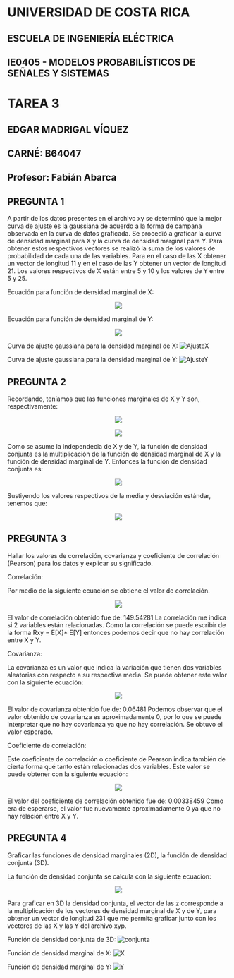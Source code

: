 # UNIVERSIDAD DE COSTA RICA
## ESCUELA DE INGENIERÍA ELÉCTRICA

## IE0405 - MODELOS PROBABILÍSTICOS DE SEÑALES Y SISTEMAS 

# TAREA 3

## EDGAR MADRIGAL VÍQUEZ
## CARNÉ: B64047
## Profesor: Fabián Abarca


##  PREGUNTA 1

A partir de los datos presentes en el archivo xy se determinó que la mejor curva de ajuste es la gaussiana de acuerdo a la forma de campana observada en la curva de datos graficada.  Se procedió a graficar la curva de densidad marginal para X y la curva de densidad marginal para Y. Para obtener estos respectivos vectores se realizó la suma de los valores de probabilidad de cada una de las variables. Para en el caso de las X obtener un vector de longitud 11 y en el caso de las Y obtener un vector de longitud 21. Los valores respectivos de X están entre 5 y 10 y los valores de Y entre 5 y 25.

Ecuación para función de densidad marginal de X:
<p align="center">
  <img src="https://render.githubusercontent.com/render/math?math=f_x(x) = \frac{1}{\sigma \sqrt{2\pi}} \cdot e^{-\frac{(x-\mu)^2}{2\sigma^2}}">  
</p>

Ecuación para función de densidad marginal de Y:
<p align="center">
  <img src="https://render.githubusercontent.com/render/math?math=f_x(x) = \frac{1}{\sigma \sqrt{2\pi}} \cdot e^{-\frac{(y-\mu)^2}{2\sigma^2}}">  
</p>


Curva de ajuste gaussiana para la densidad marginal de X:
![AjusteX](/fitX.png)

Curva de ajuste gaussiana para la densidad marginal de Y:
![AjusteY](/fitY.png)



## PREGUNTA 2

Recordando, teníamos que las funciones marginales de X y Y son, respectivamente:

<p align="center">
  <img src="https://render.githubusercontent.com/render/math?math=f_x(x) = \frac{1}{\sigma \sqrt{2\pi}} \cdot e^{-\frac{(x-\mu)^2}{2\sigma^2}}">  
</p>

<p align="center">
  <img src="https://render.githubusercontent.com/render/math?math=f_x(x) = \frac{1}{\sigma \sqrt{2\pi}} \cdot e^{-\frac{(y-\mu)^2}{2\sigma^2}}">  
</p>


Como se asume la independecia de X y de Y, la función de densidad conjunta es la multiplicación de la función de densidad marginal de X y la función de densidad marginal de Y.
Entonces la función de densidad conjunta es:

<p align="center">
  <img src="https://render.githubusercontent.com/render/math?math=f_{x,y}(x,y) = (\frac{1}{\sigma \sqrt{2\pi}} \cdot e^{-\frac{(x-\mu)^2}{2\sigma^2}} ) \cdot (\frac{1}{\sigma \sqrt{2\pi}} \cdot e^{-\frac{(y-\mu)^2}{2\sigma^2}})">  
</p>

Sustiyendo los valores respectivos de la media y desviación estándar, tenemos que:

<p align="center">
  <img src="https://render.githubusercontent.com/render/math?math=f_{x,y}(x,y) = (\frac{1}{(3.1622) \sqrt{2\pi}} \cdot e^{-\frac{(x-10)^2}{2(3.1622)^2}} ) \cdot (\frac{1}{(3.0553) \sqrt{2\pi}} \cdot e^{-\frac{(y-15)^2}{2(3.0553)^2}})">  
</p>




## PREGUNTA 3 
Hallar los valores de correlación, covarianza y coeficiente de correlación (Pearson) para los datos y explicar su significado.

Correlación: 

Por medio de la siguiente ecuación se obtiene el valor de correlación.

<p align="center">
  <img src="https://render.githubusercontent.com/render/math?math=\sum_{y=5}^{25}\sum_{x=5}^{15}xy f_{x,y}(x,y)">  
</p>

 El valor de correlación obtenido fue de: 149.54281
La correlación me indica si 2 variables están relacionadas. Como la correlación se puede escribir de la forma Rxy = E[X]* E[Y] entonces podemos decir que no hay correlación entre X y Y.


Covarianza:

La covarianza es un valor que indica la variación que tienen dos variables aleatorias con respecto a su respectiva media.
Se puede obtener este valor con la siguiente ecuación:

<p align="center">
  <img src="https://render.githubusercontent.com/render/math?math=\sum_{y=5}^{25}\sum_{x=5}^{15}(x-\bar{X})(y-\bar{Y}) f_{x,y}(x,y)">  
</p>

El valor de covarianza obtenido fue de: 0.06481
Podemos observar que el valor obtenido de covarianza es aproximadamente 0, por lo que se puede interpretar que no hay covarianza ya que no hay correlación. Se obtuvo el valor esperado.

Coeficiente de correlación:

Este coeficiente de correlación o coeficiente de Pearson indica también de cierta forma qué tanto están relacionadas dos variables.
Este valor se puede obtener con la siguiente ecuación:

<p align="center">
  <img src="https://render.githubusercontent.com/render/math?math=\sum_{y=5}^{25}\sum_{x=5}^{15}\frac{(x-\bar{X})}{\sigma_x}\frac{(y-\bar{Y})}{\sigma_y} f_{x,y}(x,y)">  
</p>

El valor del coeficiente de correlación obtenido fue de: 0.00338459
Como era de esperarse, el valor fue nuevamente aproximadamente 0 ya que no hay relación entre X y Y.



## PREGUNTA 4
Graficar las funciones de densidad marginales (2D), la función de densidad conjunta (3D).

La función de densidad conjunta se calcula con la siguiente ecuación:
<p align="center">
  <img src="https://render.githubusercontent.com/render/math?math=f_{x,y}(x,y) = f_x(x)\cdot f_y(y)">  
</p>

Para graficar en 3D la densidad conjunta, el vector de las z corresponde a la multiplicación de los vectores de densidad marginal de X y de Y, para obtener un vector de longitud 231 que me permita graficar junto con los vectores de las X y las Y del archivo xyp.

Función de densidad conjunta de 3D:
![conjunta](/d_conjunta.png)


Función de densidad marginal de X:
![X](/paraX.png)


Función de densidad marginal de Y:
![Y](/paraY.png)








 
